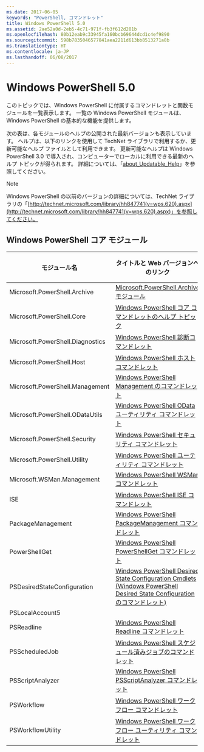 ```yaml
---
ms.date: 2017-06-05
keywords: "PowerShell, コマンドレット"
title: Windows PowerShell 5.0
ms.assetid: 2ae52a0d-2eb5-4c71-971f-fb3f612d281b
ms.openlocfilehash: 80b12eab9c33945fa160bcb69644dcd1c4ef9890
ms.sourcegitcommit: 598b7835046577841aea2211d613bb8513271a8b
ms.translationtype: HT
ms.contentlocale: ja-JP
ms.lasthandoff: 06/08/2017
---
```

# <a name="windows-powershell-50"></a>Windows PowerShell 5.0
このトピックでは、Windows PowerShell に付属するコマンドレットと関数モジュールを一覧表示します。 一覧の Windows PowerShell モジュールは、Windows PowerShell の基本的な機能を提供します。

次の表は、各モジュールのヘルプの公開された最新バージョンも表示しています。 ヘルプは、以下のリンクを使用して TechNet ライブラリで利用するか、更新可能なヘルプ ファイルとして利用できます。 更新可能なヘルプは Windows PowerShell 3.0 で導入され、コンピューターでローカルに利用できる最新のヘルプ トピックが得られます。 詳細については、「[about_Updatable_Help](http://technet.microsoft.com/library/hh847735.aspx)」を参照してください。

> [!NOTE]
> Windows PowerShell の以前のバージョンの詳細については、TechNet ライブラリの「[http://technet.microsoft.com/library/hh847741(v=wps.620).aspx](http://technet.microsoft.com/library/hh847741(v=wps.620).aspx)」を参照してください。

## <a name="windows-powershell-core-modules"></a>Windows PowerShell コア モジュール

|モジュール名|タイトルと Web バージョンへのリンク|最新バージョン|
|---------------|---------------------------------|------------------|
|Microsoft.PowerShell.Archive|[Microsoft.PowerShell.Archive モジュール](Microsoft.PowerShell.Archive-Module.md)|5.0.1.0|
|Microsoft.PowerShell.Core|[Windows PowerShell コア コマンドレットのヘルプ トピック](https://technet.microsoft.com/en-us/library/416b758e-e714-407f-bb6e-4d4e9112be95)|5.0.1.0|
|Microsoft.PowerShell.Diagnostics|[Windows PowerShell 診断コマンドレット](http://technet.microsoft.com/library/792C093D-2DAA-4A9D-96CF-A30A9A9595B4)|5.0.1.0|
|Microsoft.PowerShell.Host|[Windows PowerShell ホスト コマンドレット](http://technet.microsoft.com/library/E1957183-3E3C-481F-B604-F58550D42C4C)|5.0.1.0|
|Microsoft.PowerShell.Management|[Windows PowerShell Management のコマンドレット](http://technet.microsoft.com/library/A7DCE904-3284-4CBD-8AF4-9B660E0F8CF4)|5.0.1.0|
|Microsoft.PowerShell.ODataUtils|[Windows PowerShell OData ユーティリティ コマンドレット](http://technet.microsoft.com/library/dn818911(v=wps.640).aspx)|5.0.1.0|
|Microsoft.PowerShell.Security|[Windows PowerShell セキュリティ コマンドレット](http://technet.microsoft.com/library/3D94A738-3A83-4BD3-8937-E518890D576F)|5.0.1.0|
|Microsoft.PowerShell.Utility|[Windows PowerShell ユーティリティ コマンドレット](http://technet.microsoft.com/library/E5764DA6-8961-4320-B733-F460F3E6F730)|5.0.1.0|
|Microsoft.WSMan.Management|[Windows PowerShell WSMan コマンドレット](http://technet.microsoft.com/library/F0905869-019D-42B5-94FE-6457A182BA57)|5.0.1.0|
|ISE|[Windows PowerShell ISE コマンドレット](http://technet.microsoft.com/library/7F6F1CD2-2409-47C0-8BED-72FFC88DE104)|5.0.1.0|
|PackageManagement|[Windows PowerShell PackageManagement コマンドレット](http://technet.microsoft.com/library/dn890951.aspx)|5.0.1.0|
|PowerShellGet|[Windows PowerShell PowerShellGet コマンドレット](http://technet.microsoft.com/library/dn835097.aspx)|5.0.1.0|
|PSDesiredStateConfiguration|[Windows PowerShell Desired State Configuration Cmdlets (Windows PowerShell Desired State Configuration のコマンドレット)](https://technet.microsoft.com/en-US/library/dn521624.aspx)|5.0.1.0|
|PSLocalAccount5||5.0.1.0|
|PSReadline|[Windows PowerShell Readline コマンドレット](https://technet.microsoft.com/en-US/library/mt560330)|5.0.1.0|
|PSScheduledJob|[Windows PowerShell スケジュール済みジョブのコマンドレット](http://technet.microsoft.com/library/DE2215F0-B525-4F65-A059-480B786C6B11)|5.0.1.0|
|PSScriptAnalyzer|[Windows PowerShell PSScriptAnalyzer コマンドレット](http://technet.microsoft.com/library/dn927161.aspx)|5.0.1.0|
|PSWorkflow|[Windows PowerShell ワークフロー コマンドレット](http://technet.microsoft.com/library/A6B6D03A-6FDF-478A-B08A-0C145AB690BD)|5.0.1.0|
|PSWorkflowUtility|[Windows PowerShell ワークフロー ユーティリティ コマンドレット](http://technet.microsoft.com/library/D33B1B65-7140-431C-9A70-F768D025074A)|5.0.1.0|

